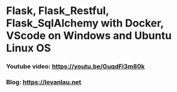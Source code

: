 # Flask, Flask_Restful, Flask_SqlAlchemy with Docker, VScode on Windows and Ubuntu Linux OS

### Youtube video: https://youtu.be/GuqdFi3m80k
### Blog: https://levanlau.net

